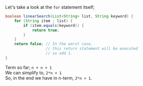 Let's take a look at the `for` statement itself;
```java
boolean linearSearch(List<String> list, String keyword) {
    for (String item : list) {
        if (item.equals(keyword)) {
            return true;
        }
    }
    return false; // In the worst case, 
                  // this return statement will be executed
                  // so add 1.
}
```
Term so far; `n + n + 1`  
We can simplify to, `2*n + 1`  
So, in the end we have in n-term, `2*n + 1`.